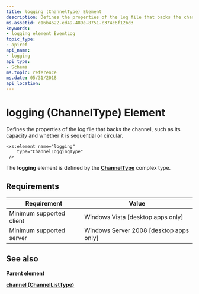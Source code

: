 ```yaml
---
title: logging (ChannelType) Element
description: Defines the properties of the log file that backs the channel, such as its capacity and whether it is sequential or circular.
ms.assetid: c16b4622-ed49-489e-8751-c374c6f12bd3
keywords:
- logging element EventLog
topic_type:
- apiref
api_name:
- logging
api_type:
- Schema
ms.topic: reference
ms.date: 05/31/2018
api_location: 
---
```


# logging (ChannelType) Element

Defines the properties of the log file that backs the channel, such as its capacity and whether it is sequential or circular.

``` syntax
<xs:element name="logging"
    type="ChannelLoggingType"
 />
```

The **logging** element is defined by the [**ChannelType**](eventmanifestschema-channeltype-complextype.md) complex type.

## Requirements



| Requirement | Value |
|-------------------------------------|------------------------------------------------------|
| Minimum supported client<br/> | Windows Vista \[desktop apps only\]<br/>       |
| Minimum supported server<br/> | Windows Server 2008 \[desktop apps only\]<br/> |



## See also

<dl> <dt>

**Parent element**
</dt> <dt>

[**channel (ChannelListType)**](eventmanifestschema-channel-channellisttype-element.md)
</dt> </dl>

 

 





